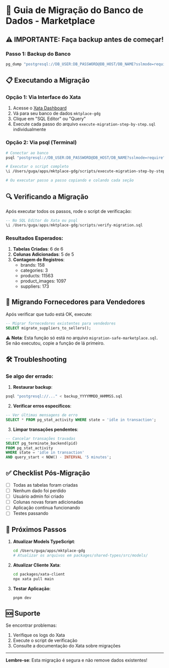 # 🚀 Guia de Migração do Banco de Dados - Marketplace

## ⚠️ IMPORTANTE: Faça backup antes de começar!

### Passo 1: Backup do Banco
```bash
pg_dump "postgresql://DB_USER:DB_PASSWORD@DB_HOST/DB_NAME?sslmode=require" > backup_$(date +%Y%m%d_%H%M%S).sql
```

## 📋 Executando a Migração

### Opção 1: Via Interface do Xata

1. Acesse o [Xata Dashboard](https://app.xata.io)
2. Vá para seu banco de dados `mktplace-gdg`
3. Clique em "SQL Editor" ou "Query"
4. Execute cada passo do arquivo `execute-migration-step-by-step.sql` individualmente

### Opção 2: Via psql (Terminal)

```bash
# Conectar ao banco
psql "postgresql://DB_USER:DB_PASSWORD@DB_HOST/DB_NAME?sslmode=require"

# Executar o script completo
\i /Users/guga/apps/mktplace-gdg/scripts/execute-migration-step-by-step.sql

# Ou executar passo a passo copiando e colando cada seção
```

## 🔍 Verificando a Migração

Após executar todos os passos, rode o script de verificação:

```sql
-- No SQL Editor do Xata ou psql
\i /Users/guga/apps/mktplace-gdg/scripts/verify-migration.sql
```

### Resultados Esperados:

1. **Tabelas Criadas**: 6 de 6
2. **Colunas Adicionadas**: 5 de 5
3. **Contagem de Registros**:
   - brands: 158
   - categories: 3
   - products: 11563
   - product_images: 1097
   - suppliers: 173

## 🔄 Migrando Fornecedores para Vendedores

Após verificar que tudo está OK, execute:

```sql
-- Migrar fornecedores existentes para vendedores
SELECT migrate_suppliers_to_sellers();
```

⚠️ **Nota**: Esta função só está no arquivo `migration-safe-marketplace.sql`. Se não executou, copie a função de lá primeiro.

## 🛠️ Troubleshooting

### Se algo der errado:

1. **Restaurar backup**:
```bash
psql "postgresql://..." < backup_YYYYMMDD_HHMMSS.sql
```

2. **Verificar erros específicos**:
```sql
-- Ver últimas mensagens de erro
SELECT * FROM pg_stat_activity WHERE state = 'idle in transaction';
```

3. **Limpar transações pendentes**:
```sql
-- Cancelar transações travadas
SELECT pg_terminate_backend(pid) 
FROM pg_stat_activity 
WHERE state = 'idle in transaction' 
AND query_start < NOW() - INTERVAL '5 minutes';
```

## ✅ Checklist Pós-Migração

- [ ] Todas as tabelas foram criadas
- [ ] Nenhum dado foi perdido
- [ ] Usuário admin foi criado
- [ ] Colunas novas foram adicionadas
- [ ] Aplicação continua funcionando
- [ ] Testes passando

## 📝 Próximos Passos

1. **Atualizar Models TypeScript**:
   ```bash
   cd /Users/guga/apps/mktplace-gdg
   # Atualizar os arquivos em packages/shared-types/src/models/
   ```

2. **Atualizar Cliente Xata**:
   ```bash
   cd packages/xata-client
   npx xata pull main
   ```

3. **Testar Aplicação**:
   ```bash
   pnpm dev
   ```

## 🆘 Suporte

Se encontrar problemas:
1. Verifique os logs do Xata
2. Execute o script de verificação
3. Consulte a documentação do Xata sobre migrações

---

**Lembre-se**: Esta migração é segura e não remove dados existentes! 
